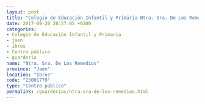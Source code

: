 ```yaml
---
layout: post
title: "Colegio de Educación Infantil y Primaria Ntra. Sra. De Los Remedios"
date: 2017-09-20 20:57:05 +0200
categories:
- Colegio de Educación Infantil y Primaria
- jaen
- ibros
- Centro público
- guarderia
name: "Ntra. Sra. De Los Remedios"
province: "Jaén"
location: "Ibros"
code: "23001779"
type: "Centro público"
permalink: /guarderias/ntra-sra-de-los-remedios.html
---
```

